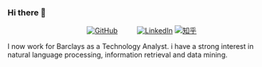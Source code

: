 ### Hi there 👋

<p align="center">
	<a  style="margin-left:2.5em" href="https://github.com/billweasley"><img src="https://img.shields.io/github/followers/billweasley.svg?label=GitHub&style=social" alt="GitHub"></a>
	<a  style="margin-left:2.5em" href="https://www.linkedin.com/in/horace-haoxuan-wang"><img src="https://img.shields.io/badge/LinkedIn--_.svg?style=social&logo=linkedin" alt="LinkedIn"></a>
	<a href="https://www.zhihu.com/people/wang-hao-xuan-26"><img src="https://img.shields.io/badge/知乎--_.svg?style=social&logo=zhihu" alt="知乎"></a>
</p>

I now work for Barclays as a Technology Analyst. 
i have a strong interest in natural language processing, information retrieval and data mining.
